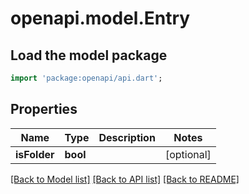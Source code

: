 # openapi.model.Entry

## Load the model package
```dart
import 'package:openapi/api.dart';
```

## Properties
Name | Type | Description | Notes
------------ | ------------- | ------------- | -------------
**isFolder** | **bool** |  | [optional] 

[[Back to Model list]](../README.md#documentation-for-models) [[Back to API list]](../README.md#documentation-for-api-endpoints) [[Back to README]](../README.md)


